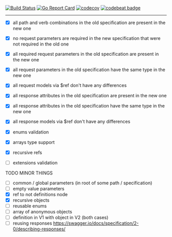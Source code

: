 [![Build Status](https://travis-ci.com/vadim-hleif/godiffer.svg?branch=master)](https://travis-ci.com/vadim-hleif/godiffer)
[![Go Report Card](https://goreportcard.com/badge/github.com/vadim-hleif/godiffer)](https://goreportcard.com/report/github.com/vadim-hleif/godiffer)
[![codecov](https://codecov.io/gh/vadim-hleif/godiffer/branch/master/graph/badge.svg)](https://codecov.io/gh/vadim-hleif/godiffer)
[![codebeat badge](https://codebeat.co/badges/8aab8f2d-7652-46f0-a244-9f80dbed64b2)](https://codebeat.co/projects/github-com-vadim-hleif-godiffer-master)

***
- [X] all path and verb combinations in the old specification are present in the new one
- [X] no request parameters are required in the new specification that were not required in the old one
- [X] all required request parameters in the old specification are present in the new one
- [X] all request parameters in the old specification have the same type in the new one
- [X] all request models via $ref don't have any differences
- [X] all response attributes in the old specification are present in the new one
- [X] all response attributes in the old specification have the same type in the new one
- [X] all response models via $ref don't have any differences
- [X] enums validation
- [X] arrays type support
- [X] recursive refs
- [ ] extensions validation


TODO MINOR THINGS
- [ ] common / global parameters (in root of some path / specification)
- [ ] empty value parameters
- [X] ref to not definitions node
- [X] recursive objects
- [ ] reusable enums
- [ ] array of anonymous objects
- [ ] definition in V1 with object in V2 (both cases)
- [ ] reusing responses https://swagger.io/docs/specification/2-0/describing-responses/